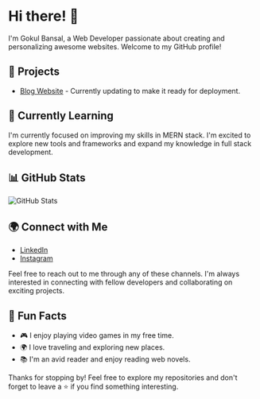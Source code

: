 # Hi there! 👋

I'm Gokul Bansal, a Web Developer passionate about creating and personalizing awesome websites. Welcome to my GitHub profile!

## 🔭 Projects

- [Blog Website](https://blog.gokulbansal.in/) - Currently updating to make it ready for deployment.

## 🌱 Currently Learning

I'm currently focused on improving my skills in MERN stack. I'm excited to explore new tools and frameworks and expand my knowledge in full stack development.

## 📊 GitHub Stats

![GitHub Stats](https://github-readme-stats.vercel.app/api?username=bansalgokul&show_icons=true&theme=dark)

## 🌍 Connect with Me

- [LinkedIn](https://www.linkedin.com/in/gokul-bansal-553429225/)
- [Instagram](https://www.instagram.com/gokul.bansal.75/)

Feel free to reach out to me through any of these channels. I'm always interested in connecting with fellow developers and collaborating on exciting projects.

## 🚀 Fun Facts

- 🎮 I enjoy playing video games in my free time.
- 🌍 I love traveling and exploring new places.
- 📚 I'm an avid reader and enjoy reading web novels.

Thanks for stopping by! Feel free to explore my repositories and don't forget to leave a ⭐️ if you find something interesting.
